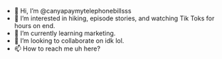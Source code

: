 - 👋 Hi, I’m @canyapaymytelephonebillsss
- 👀 I’m interested in hiking, episode stories, and watching Tik Toks for hours on end.
- 🌱 I’m currently learning marketing.
- 💞️ I’m looking to collaborate on idk lol.
- 📫 How to reach me uh here?

<!---
canyapaymytelephonebillsss/canyapaymytelephonebillsss is a ✨ special ✨ repository because its `README.md` (this file) appears on your GitHub profile.
You can click the Preview link to take a look at your changes.
--->
